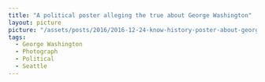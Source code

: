 ```yaml
---
title: "A political poster alleging the true about George Washington"
layout: picture
picture: "/assets/posts/2016/2016-12-24-know-history-poster-about-george-washington/20161224_231934356_iOS.jpg"
tags:
  - George Washington
  - Photograph
  - Political
  - Seattle
---
```

